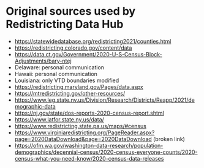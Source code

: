 # Original sources used by Redistricting Data Hub

* https://statewidedatabase.org/redistricting2021/counties.html
* https://redistricting.colorado.gov/content/data
* https://data.ct.gov/Government/2020-U-S-Census-Block-Adjustments/bary-ntej
* Delaware: personal communication
* Hawaii: personal communication 
* Louisiana: only VTD boundaries modified
* https://redistricting.maryland.gov/Pages/data.aspx
* https://mtredistricting.gov/other-resources/
* https://www.leg.state.nv.us/Division/Research/Districts/Reapp/2021/demographic-data
* https://nj.gov/state/dos-reports-2020-census-report.shtml
* https://www.latfor.state.ny.us/data/
* https://www.redistricting.state.pa.us/maps/#census
* https://www.virginiaredistricting.org/PageReader.aspx?page=2020DataDownload&page=2020DataDownload (broken link)
* https://ofm.wa.gov/washington-data-research/population-demographics/decennial-census/2020-census-everyone-counts/2020-census-what-you-need-know/2020-census-data-releases
